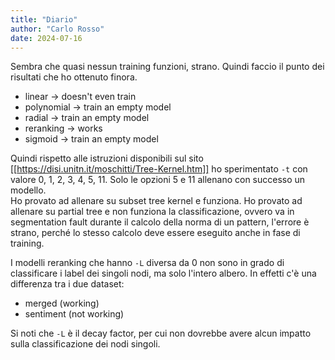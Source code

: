 ```yaml
---
title: "Diario"
author: "Carlo Rosso"
date: 2024-07-16
---
```


Sembra che quasi nessun training funzioni, strano.
Quindi faccio il punto dei risultati che ho ottenuto finora.

- linear -> doesn't even train
- polynomial -> train an empty model
- radial -> train an empty model
- reranking -> works
- sigmoid -> train an empty model

Quindi rispetto alle istruzioni disponibili sul sito
[[https://disi.unitn.it/moschitti/Tree-Kernel.htm]] ho sperimentato `-t` con
valore 0, 1, 2, 3, 4, 5, 11. Solo le opzioni 5 e 11 allenano con successo un
modello.  
Ho provato ad allenare su subset tree kernel e funziona.
Ho provato ad allenare su partial tree e non funziona la classificazione, ovvero
va in segmentation fault durante il calcolo della norma di un pattern, l'errore
è strano, perché lo stesso calcolo deve essere eseguito anche in fase di
training.

I modelli reranking che hanno `-L` diversa da 0 non sono in grado di
classificare i label dei singoli nodi, ma solo l'intero albero. In effetti c'è
una differenza tra i due dataset:
- merged (working)
- sentiment (not working)

Si noti che `-L` è il decay factor, per cui non dovrebbe avere alcun impatto
sulla classificazione dei nodi singoli.
